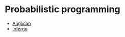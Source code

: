 # Probabilistic programming

* [Anglican](http://probprog.ml/anglican/)
* [Infergo](http://infergo.org) 
